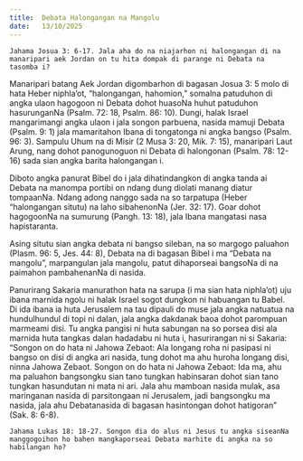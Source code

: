 ```yaml
---
title:  Debata Halongangan na Mangolu
date:   13/10/2025
---
```


`Jahama Josua 3: 6-17. Jala aha do na niajarhon ni halongangan di na manaripari aek Jordan on tu hita dompak di parange ni Debata na tasomba i?`

Manaripari batang Aek Jordan digombarhon di bagasan Josua 3: 5 molo di hata Heber niphla’ot, “halongangan, hahomion,” somalna patuduhon di angka ulaon hagogoon ni Debata dohot huasoNa huhut patuduhon hasurunganNa (Psalm. 72: 18, Psalm. 86: 10). Dungi, halak Israel mangarimangi angka ulaon i jala songon parbuena, nasida mamuji Debata (Psalm. 9: 1) jala mamaritahon Ibana di tongatonga ni angka bangso (Psalm. 96: 3). Sampulu Uhum na di Misir (2 Musa 3: 20, Mik. 7: 15), manaripari Laut Arung, nang dohot panogunoguon ni Debata di halongonan (Psalm. 78: 12-16) sada sian angka barita halongangan i.

Diboto angka panurat Bibel do i jala dihatindangkon di angka tanda ai Debata na manompa portibi on ndang dung diolati manang diatur tompaanNa. Ndang adong nanggo sada na so tarpatupa (Heber “halongangan situtu) na laho sibahenonNa (Jer. 32: 17). Goar dohot hagogoonNa na sumurung (Pangh. 13: 18), jala Ibana mangatasi nasa hapistaranta.

Asing situtu sian angka debata ni bangso sileban, na so margogo paluahon (Plasm. 96: 5, Jes. 44: 8), Debata na di bagasan Bibel i ma “Debata na mangolu”, marpangulan jala mangolu, patut dihaporseai bangsoNa di na paimahon pambahenanNa di nasida.

Panurirang Sakaria manurathon hata na sarupa (i ma sian hata niphla’ot) uju ibana marnida ngolu ni halak Israel sogot dungkon ni habuangan tu Babel. Di ida ibana ia huta Jerusalem na tau dipauli do muse jala angka natuatua na hundulhundul di topi ni dalan, jala angka dakdanak baoa dohot parompuan marmeami disi. Tu angka pangisi ni huta sabungan na so porsea disi ala marnida huta tangkas dalan hadadabu ni huta i, hasurirangan ni si Sakaria: “Songon on do hata ni Jahowa Zebaot: Ala longang roha ni pasipasi ni bangso on disi di angka ari nasida, tung dohot ma ahu huroha longang disi, ninna Jahowa Zebaot. Songon on do hata ni Jahowa Zebaot: Ida ma, ahu ma paluahon bangsongku sian tano tungkan habinsaran dohot sian tano tungkan hasundutan ni mata ni ari. Jala ahu mamboan nasida mulak, asa maringanan nasida di parsitongaan ni Jerusalem, jadi bangsongku ma nasida, jala ahu Debatanasida di bagasan hasintongan dohot hatigoran” (Sak. 8: 6-8).

`Jahama Lukas 18: 18-27. Songon dia do alus ni Jesus tu angka siseanNa manggogoihon ho bahen mangkaporseai Debata marhite di angka na so habilangan ho?`